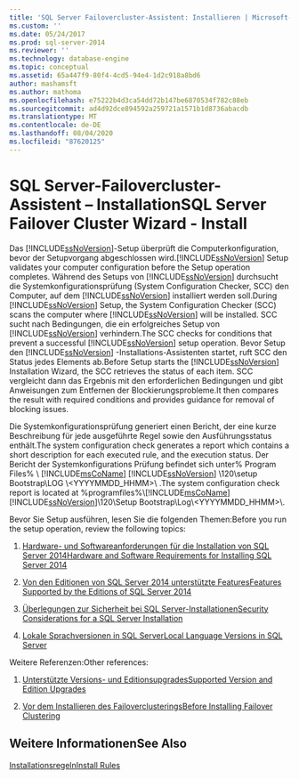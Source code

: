```yaml
---
title: 'SQL Server Failovercluster-Assistent: Installieren | Microsoft-Dokumentation'
ms.custom: ''
ms.date: 05/24/2017
ms.prod: sql-server-2014
ms.reviewer: ''
ms.technology: database-engine
ms.topic: conceptual
ms.assetid: 65a447f9-80f4-4cd5-94e4-1d2c918a8bd6
author: mashamsft
ms.author: mathoma
ms.openlocfilehash: e75222b4d3ca54dd72b147be6870534f782c88eb
ms.sourcegitcommit: ad4d92dce894592a259721a1571b1d8736abacdb
ms.translationtype: MT
ms.contentlocale: de-DE
ms.lasthandoff: 08/04/2020
ms.locfileid: "87620125"
---
```

# <a name="sql-server-failover-cluster-wizard---install"></a><span data-ttu-id="f484a-102">SQL Server-Failovercluster-Assistent – Installation</span><span class="sxs-lookup"><span data-stu-id="f484a-102">SQL Server Failover Cluster Wizard - Install</span></span>
  <span data-ttu-id="f484a-103">Das [!INCLUDE[ssNoVersion](../../includes/ssnoversion-md.md)]-Setup überprüft die Computerkonfiguration, bevor der Setupvorgang abgeschlossen wird.</span><span class="sxs-lookup"><span data-stu-id="f484a-103">[!INCLUDE[ssNoVersion](../../includes/ssnoversion-md.md)] Setup validates your computer configuration before the Setup operation completes.</span></span> <span data-ttu-id="f484a-104">Während des Setups von [!INCLUDE[ssNoVersion](../../includes/ssnoversion-md.md)] durchsucht die Systemkonfigurationsprüfung (System Configuration Checker, SCC) den Computer, auf dem [!INCLUDE[ssNoVersion](../../includes/ssnoversion-md.md)] installiert werden soll.</span><span class="sxs-lookup"><span data-stu-id="f484a-104">During [!INCLUDE[ssNoVersion](../../includes/ssnoversion-md.md)] Setup, the System Configuration Checker (SCC) scans the computer where [!INCLUDE[ssNoVersion](../../includes/ssnoversion-md.md)] will be installed.</span></span> <span data-ttu-id="f484a-105">SCC sucht nach Bedingungen, die ein erfolgreiches Setup von [!INCLUDE[ssNoVersion](../../includes/ssnoversion-md.md)] verhindern.</span><span class="sxs-lookup"><span data-stu-id="f484a-105">The SCC checks for conditions that prevent a successful [!INCLUDE[ssNoVersion](../../includes/ssnoversion-md.md)] setup operation.</span></span> <span data-ttu-id="f484a-106">Bevor Setup den [!INCLUDE[ssNoVersion](../../includes/ssnoversion-md.md)] -Installations-Assistenten startet, ruft SCC den Status jedes Elements ab.</span><span class="sxs-lookup"><span data-stu-id="f484a-106">Before Setup starts the [!INCLUDE[ssNoVersion](../../includes/ssnoversion-md.md)] Installation Wizard, the SCC retrieves the status of each item.</span></span> <span data-ttu-id="f484a-107">SCC vergleicht dann das Ergebnis mit den erforderlichen Bedingungen und gibt Anweisungen zum Entfernen der Blockierungsprobleme.</span><span class="sxs-lookup"><span data-stu-id="f484a-107">It then compares the result with required conditions and provides guidance for removal of blocking issues.</span></span>  
  
 <span data-ttu-id="f484a-108">Die Systemkonfigurationsprüfung generiert einen Bericht, der eine kurze Beschreibung für jede ausgeführte Regel sowie den Ausführungsstatus enthält.</span><span class="sxs-lookup"><span data-stu-id="f484a-108">The system configuration check generates a report which contains a short description for each executed rule, and the execution status.</span></span> <span data-ttu-id="f484a-109">Der Bericht der Systemkonfigurations Prüfung befindet sich unter% Program Files% \\ [!INCLUDE[msCoName](../../includes/msconame-md.md)] [!INCLUDE[ssNoVersion](../../includes/ssnoversion-md.md)] \120\setup Bootstrap\LOG \\<YYYYMMDD_HHMM>\\ .</span><span class="sxs-lookup"><span data-stu-id="f484a-109">The system configuration check report is located at %programfiles%\\[!INCLUDE[msCoName](../../includes/msconame-md.md)][!INCLUDE[ssNoVersion](../../includes/ssnoversion-md.md)]\120\Setup Bootstrap\Log\\<YYYYMMDD_HHMM>\\.</span></span>  
  
 <span data-ttu-id="f484a-110">Bevor Sie Setup ausführen, lesen Sie die folgenden Themen:</span><span class="sxs-lookup"><span data-stu-id="f484a-110">Before you run the setup operation, review the following topics:</span></span>  
  
1.  [<span data-ttu-id="f484a-111">Hardware- und Softwareanforderungen für die Installation von SQL Server 2014</span><span class="sxs-lookup"><span data-stu-id="f484a-111">Hardware and Software Requirements for Installing SQL Server 2014</span></span>](hardware-and-software-requirements-for-installing-sql-server.md)  
  
2.  [<span data-ttu-id="f484a-112">Von den Editionen von SQL Server 2014 unterstützte Features</span><span class="sxs-lookup"><span data-stu-id="f484a-112">Features Supported by the Editions of SQL Server 2014</span></span>](../../../2014/getting-started/features-supported-by-the-editions-of-sql-server-2014.md)  
  
3.  [<span data-ttu-id="f484a-113">Überlegungen zur Sicherheit bei SQL Server-Installationen</span><span class="sxs-lookup"><span data-stu-id="f484a-113">Security Considerations for a SQL Server Installation</span></span>](../../../2014/sql-server/install/security-considerations-for-a-sql-server-installation.md)  
  
4.  [<span data-ttu-id="f484a-114">Lokale Sprachversionen in SQL Server</span><span class="sxs-lookup"><span data-stu-id="f484a-114">Local Language Versions in SQL Server</span></span>](../../../2014/sql-server/install/local-language-versions-in-sql-server.md)  
  
 <span data-ttu-id="f484a-115">Weitere Referenzen:</span><span class="sxs-lookup"><span data-stu-id="f484a-115">Other references:</span></span>  
  
1.  [<span data-ttu-id="f484a-116">Unterstützte Versions- und Editionsupgrades</span><span class="sxs-lookup"><span data-stu-id="f484a-116">Supported Version and Edition Upgrades</span></span>](../../database-engine/install-windows/supported-version-and-edition-upgrades.md)  
  
2.  [<span data-ttu-id="f484a-117">Vor dem Installieren des Failoverclusterings</span><span class="sxs-lookup"><span data-stu-id="f484a-117">Before Installing Failover Clustering</span></span>](../failover-clusters/install/before-installing-failover-clustering.md)  
  
## <a name="see-also"></a><span data-ttu-id="f484a-118">Weitere Informationen</span><span class="sxs-lookup"><span data-stu-id="f484a-118">See Also</span></span>  
 [<span data-ttu-id="f484a-119">Installationsregeln</span><span class="sxs-lookup"><span data-stu-id="f484a-119">Install Rules</span></span>](../../../2014/sql-server/install/install-rules.md)  
  
  
